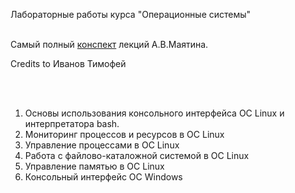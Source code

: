 Лабораторные работы курса "Операционные системы" <br> <br>

Самый полный [конспект](https://github.com/MihailPestrikov/itmo-os/blob/main/3%20-%20OS%20lite.pdf) лекций А.В.Маятина.

Credits to Иванов Тимофей 

<br> <br>


1. Основы использования консольного интерфейса ОС Linux и интерпретатора bash.
2. Мониторинг процессов и ресурсов в ОС Linux
3. Управление процессами в ОС Linux
4. Работа с файлово-каталожной системой в ОС Linux
5. Управление памятью в ОС Linux
6. Консольный интерфейс ОС Windows

